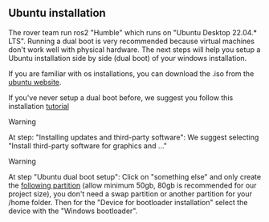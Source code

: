 ## Ubuntu installation

The rover team run ros2 "Humble" which runs on "Ubuntu Desktop 22.04.\* LTS". Running a dual boot is very recommended because virtual machines don't work well with physical hardware. The next steps will help you setup a Ubuntu installation side by side (dual boot) of your windows installation.

If you are familiar with os installations, you can download the .iso from the [ubuntu website](https://ubuntu.com/download/desktop).

If you've never setup a dual boot before, we suggest you follow this installation [tutorial](https://medium.com/linuxforeveryone/how-to-install-ubuntu-20-04-and-dual-boot-alongside-windows-10-323a85271a73)

> [!WARNING]
> At step: "Installing updates and third-party software": We suggest selecting "Install third-party software for graphics and ..."

> [!WARNING]
> At step "Ubuntu dual boot setup": Click on "something else" and only create the [following partition](https://miro.medium.com/v2/resize:fit:720/format:webp/1*NHz494_x-btfTl4tnm0Muw.png) (allow minimum 50gb, 80gb is recommended for our project size), you don't need a swap partition or another partition for your /home folder. Then for the "Device for bootloader installation" select the device with the "Windows bootloader".
